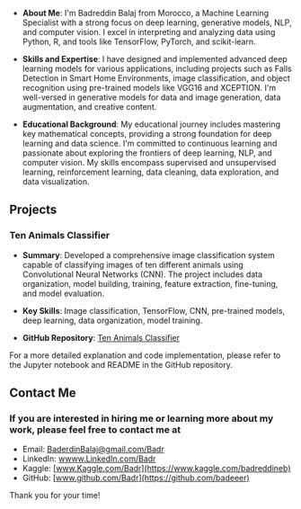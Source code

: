 - **About Me**: I'm Badreddin Balaj from Morocco, a Machine Learning Specialist with a strong focus on deep learning, generative models, NLP, and computer vision. I excel in interpreting and analyzing data using Python, R, and tools like TensorFlow, PyTorch, and scikit-learn.

- **Skills and Expertise**: I have designed and implemented advanced deep learning models for various applications, including projects such as Falls Detection in Smart Home Environments, image classification, and object recognition using pre-trained models like VGG16 and XCEPTION. I'm well-versed in generative models for data and image generation, data augmentation, and creative content.

- **Educational Background**: My educational journey includes mastering key mathematical concepts, providing a strong foundation for deep learning and data science. I'm committed to continuous learning and passionate about exploring the frontiers of deep learning, NLP, and computer vision. My skills encompass supervised and unsupervised learning, reinforcement learning, data cleaning, data exploration, and data visualization.


## Projects

### Ten Animals Classifier

- **Summary**: Developed a comprehensive image classification system capable of classifying images of ten different animals using Convolutional Neural Networks (CNN). The project includes data organization, model building, training, feature extraction, fine-tuning, and model evaluation.

- **Key Skills**: Image classification, TensorFlow, CNN, pre-trained models, deep learning, data organization, model training.

- **GitHub Repository**: [Ten Animals Classifier](https://github.com/badeeer/Ten-animales-classifier-)

For a more detailed explanation and code implementation, please refer to the Jupyter notebook and README in the GitHub repository.

<link rel="stylesheet" href="./style.css">

## Contact Me

### If you are interested in hiring me or learning more about my work, please feel free to contact me at
- Email: [BaderdinBalaj@gmail.com/Badr](Baderdinbalaj@gmail.com)
- LinkedIn: [wwww.LinkedIn.com/Badr]( https://www.linkedin.com/in/badreddine-balaj-3a2817219/)
- Kaggle: [www.Kaggle.com/Badr](https://www.kaggle.com/badreddineb)
- GitHub: [www.github.com/Badr](https://github.com/badeeer)


Thank you for your time!